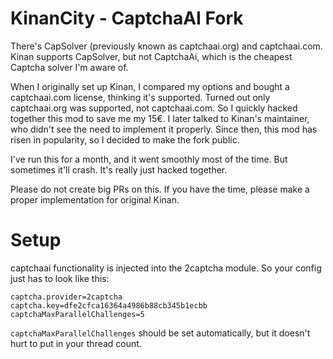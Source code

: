 # KinanCity - CaptchaAI Fork 

There's CapSolver (previously known as captchaai.org) and captchaai.com. Kinan supports CapSolver, but not CaptchaAi, 
which is the cheapest Captcha solver I'm aware of.

When I originally set up Kinan, I compared my options and bought a captchaai.com license, thinking it's supported. 
Turned out only captchaai.org was supported, not captchaai.com. So I quickly hacked together this mod to save me my 15€. 
I later talked to Kinan's maintainer, who didn't see the need to implement it properly. 
Since then, this mod has risen in popularity, so I decided to make the fork public. 

I've run this for a month, and it went smoothly most of the time. But sometimes it'll crash. It's really just hacked 
together.

Please do not create big PRs on this. If you have the time, please make a proper implementation for original Kinan.

# Setup

captchaai functionality is injected into the 2captcha module. So your config just has to look like this:

```properties
captcha.provider=2captcha
captcha.key=dfe2cfca16364a4986b88cb345b1ecbb
captchaMaxParallelChallenges=5
```
`captchaMaxParallelChallenges` should be set automatically, but it doesn't hurt to put in your thread count.
